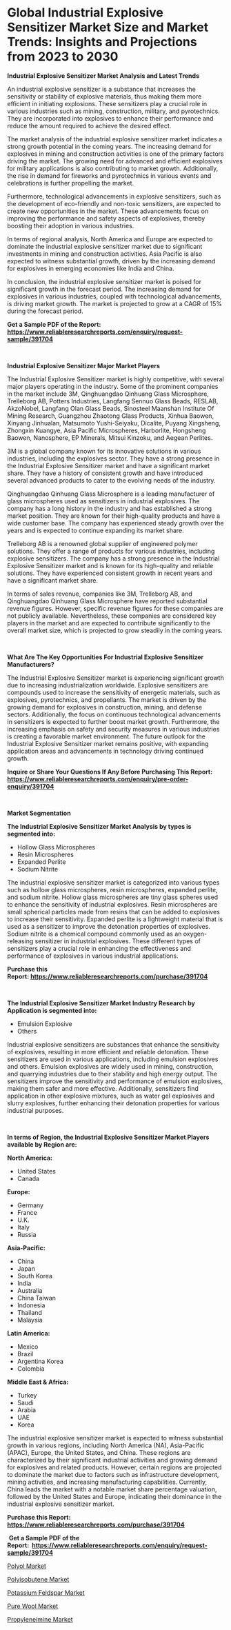 <p><h1>Global Industrial Explosive Sensitizer Market Size and Market Trends: Insights and Projections from 2023 to 2030</h1></p><p><strong>Industrial Explosive Sensitizer Market Analysis and Latest Trends</strong></p>
<p><p>An industrial explosive sensitizer is a substance that increases the sensitivity or stability of explosive materials, thus making them more efficient in initiating explosions. These sensitizers play a crucial role in various industries such as mining, construction, military, and pyrotechnics. They are incorporated into explosives to enhance their performance and reduce the amount required to achieve the desired effect.</p><p>The market analysis of the industrial explosive sensitizer market indicates a strong growth potential in the coming years. The increasing demand for explosives in mining and construction activities is one of the primary factors driving the market. The growing need for advanced and efficient explosives for military applications is also contributing to market growth. Additionally, the rise in demand for fireworks and pyrotechnics in various events and celebrations is further propelling the market.</p><p>Furthermore, technological advancements in explosive sensitizers, such as the development of eco-friendly and non-toxic sensitizers, are expected to create new opportunities in the market. These advancements focus on improving the performance and safety aspects of explosives, thereby boosting their adoption in various industries.</p><p>In terms of regional analysis, North America and Europe are expected to dominate the industrial explosive sensitizer market due to significant investments in mining and construction activities. Asia Pacific is also expected to witness substantial growth, driven by the increasing demand for explosives in emerging economies like India and China.</p><p>In conclusion, the industrial explosive sensitizer market is poised for significant growth in the forecast period. The increasing demand for explosives in various industries, coupled with technological advancements, is driving market growth. The market is projected to grow at a CAGR of 15% during the forecast period.</p></p>
<p><strong>Get a Sample PDF of the Report:&nbsp; <a href="https://www.reliableresearchreports.com/enquiry/request-sample/391704">https://www.reliableresearchreports.com/enquiry/request-sample/391704</a></strong></p>
<p>&nbsp;</p>
<p><strong>Industrial Explosive Sensitizer Major Market Players</strong></p>
<p><p>The Industrial Explosive Sensitizer market is highly competitive, with several major players operating in the industry. Some of the prominent companies in the market include 3M, Qinghuangdao Qinhuang Glass Microsphere, Trelleborg AB, Potters Industries, Langfang Sennuo Glass Beads, RESLAB, AkzoNobel, Langfang Olan Glass Beads, Sinosteel Maanshan Institute Of Mining Research, Guangzhou Zhaotong Glass Products, Xinhua Baowen, Xinyang Jinhualan, Matsumoto Yushi-Seiyaku, Dicalite, Puyang Xingsheng, Zhongxin Kuangye, Asia Pacific Microspheres, Harborlite, Hongsheng Baowen, Nanosphere, EP Minerals, Mitsui Kinzoku, and Aegean Perlites.</p><p>3M is a global company known for its innovative solutions in various industries, including the explosives sector. They have a strong presence in the Industrial Explosive Sensitizer market and have a significant market share. They have a history of consistent growth and have introduced several advanced products to cater to the evolving needs of the industry.</p><p>Qinghuangdao Qinhuang Glass Microsphere is a leading manufacturer of glass microspheres used as sensitizers in industrial explosives. The company has a long history in the industry and has established a strong market position. They are known for their high-quality products and have a wide customer base. The company has experienced steady growth over the years and is expected to continue expanding its market share.</p><p>Trelleborg AB is a renowned global supplier of engineered polymer solutions. They offer a range of products for various industries, including explosive sensitizers. The company has a strong presence in the Industrial Explosive Sensitizer market and is known for its high-quality and reliable solutions. They have experienced consistent growth in recent years and have a significant market share.</p><p>In terms of sales revenue, companies like 3M, Trelleborg AB, and Qinghuangdao Qinhuang Glass Microsphere have reported substantial revenue figures. However, specific revenue figures for these companies are not publicly available. Nevertheless, these companies are considered key players in the market and are expected to contribute significantly to the overall market size, which is projected to grow steadily in the coming years.</p></p>
<p>&nbsp;</p>
<p><strong>What Are The Key Opportunities For Industrial Explosive Sensitizer Manufacturers?</strong></p>
<p><p>The Industrial Explosive Sensitizer market is experiencing significant growth due to increasing industrialization worldwide. Explosive sensitizers are compounds used to increase the sensitivity of energetic materials, such as explosives, pyrotechnics, and propellants. The market is driven by the growing demand for explosives in construction, mining, and defense sectors. Additionally, the focus on continuous technological advancements in sensitizers is expected to further boost market growth. Furthermore, the increasing emphasis on safety and security measures in various industries is creating a favorable market environment. The future outlook for the Industrial Explosive Sensitizer market remains positive, with expanding application areas and advancements in technology driving continued growth.</p></p>
<p><strong>Inquire or Share Your Questions If Any Before Purchasing This Report: <a href="https://www.reliableresearchreports.com/enquiry/pre-order-enquiry/391704">https://www.reliableresearchreports.com/enquiry/pre-order-enquiry/391704</a></strong></p>
<p>&nbsp;</p>
<p><strong>Market Segmentation</strong></p>
<p><strong>The Industrial Explosive Sensitizer Market Analysis by types is segmented into:</strong></p>
<p><ul><li>Hollow Glass Microspheres</li><li>Resin Microspheres</li><li>Expanded Perlite</li><li>Sodium Nitrite</li></ul></p>
<p><p>The industrial explosive sensitizer market is categorized into various types such as hollow glass microspheres, resin microspheres, expanded perlite, and sodium nitrite. Hollow glass microspheres are tiny glass spheres used to enhance the sensitivity of industrial explosives. Resin microspheres are small spherical particles made from resins that can be added to explosives to increase their sensitivity. Expanded perlite is a lightweight material that is used as a sensitizer to improve the detonation properties of explosives. Sodium nitrite is a chemical compound commonly used as an oxygen-releasing sensitizer in industrial explosives. These different types of sensitizers play a crucial role in enhancing the effectiveness and performance of explosives in various industrial applications.</p></p>
<p><strong>Purchase this Report:&nbsp;<a href="https://www.reliableresearchreports.com/purchase/391704">https://www.reliableresearchreports.com/purchase/391704</a></strong></p>
<p>&nbsp;</p>
<p><strong>The Industrial Explosive Sensitizer Market Industry Research by Application is segmented into:</strong></p>
<p><ul><li>Emulsion Explosive</li><li>Others</li></ul></p>
<p><p>Industrial explosive sensitizers are substances that enhance the sensitivity of explosives, resulting in more efficient and reliable detonation. These sensitizers are used in various applications, including emulsion explosives and others. Emulsion explosives are widely used in mining, construction, and quarrying industries due to their stability and high energy output. The sensitizers improve the sensitivity and performance of emulsion explosives, making them safer and more effective. Additionally, sensitizers find application in other explosive mixtures, such as water gel explosives and slurry explosives, further enhancing their detonation properties for various industrial purposes.</p></p>
<p>&nbsp;</p>
<p><strong>In terms of Region, the Industrial Explosive Sensitizer Market Players available by Region are:</strong></p>
<p>
    <p> <strong> North America: </strong>
        <ul>
            <li>United States</li>
            <li>Canada</li>
        </ul>
        </p> 
    <p> <strong> Europe: </strong>
        <ul>
            <li>Germany</li>
            <li>France</li>
            <li>U.K.</li>
            <li>Italy</li>
            <li>Russia</li>
        </ul>
        </p> 
    <p> <strong> Asia-Pacific: </strong>
        <ul>
            <li>China</li>
            <li>Japan</li>
            <li>South Korea</li>
            <li>India</li>
            <li>Australia</li>
            <li>China Taiwan</li>
            <li>Indonesia</li>
            <li>Thailand</li>
            <li>Malaysia</li>
        </ul>
        </p> 
    <p> <strong> Latin America: </strong>
        <ul>
            <li>Mexico</li>
            <li>Brazil</li>
            <li>Argentina Korea</li>
            <li>Colombia</li>
        </ul>
        </p> 
    <p> <strong> Middle East & Africa: </strong>
        <ul>
            <li>Turkey</li>
            <li>Saudi</li>
            <li>Arabia</li>
            <li>UAE</li>
            <li>Korea</li>
        </ul>
    </p>
    </p>
<p><p>The industrial explosive sensitizer market is expected to witness substantial growth in various regions, including North America (NA), Asia-Pacific (APAC), Europe, the United States, and China. These regions are characterized by their significant industrial activities and growing demand for explosives and related products. However, certain regions are projected to dominate the market due to factors such as infrastructure development, mining activities, and increasing manufacturing capabilities. Currently, China leads the market with a notable market share percentage valuation, followed by the United States and Europe, indicating their dominance in the industrial explosive sensitizer market.</p></p>
<p><strong>Purchase this Report: <a href="https://www.reliableresearchreports.com/purchase/391704">https://www.reliableresearchreports.com/purchase/391704</a></strong></p>
<p>&nbsp;<strong>Get a Sample PDF of the Report:&nbsp;&nbsp;<a href="https://www.reliableresearchreports.com/enquiry/request-sample/391704">https://www.reliableresearchreports.com/enquiry/request-sample/391704</a></strong></p>
<p><strong></strong></p>
<p><p><a href="https://medium.com/@christopherbennett19/polyol-market-comprehensive-assessment-by-type-application-and-geography-3a058494ee52">Polyol Market</a></p><p><a href="https://medium.com/@brandonramos59/analyzing-polyisobutene-market-global-industry-perspective-and-forecast-2023-to-2030-9d9d8a66f1b5">Polyisobutene Market</a></p><p><a href="https://medium.com/@scottford2001/potassium-feldspar-market-competitive-analysis-market-trends-and-forecast-to-2030-449e5f0a1ec5">Potassium Feldspar Market</a></p><p><a href="https://medium.com/@dennisoliver07/pure-wool-market-trends-and-market-analysis-forecasted-for-period-2023-2030-8aeb092b77eb">Pure Wool Market</a></p><p><a href="https://medium.com/@jamesromero59/propyleneimine-market-analysis-and-sze-forecasted-for-period-from-2023-to-2030-e80cb458fe45">Propyleneimine Market</a></p></p>